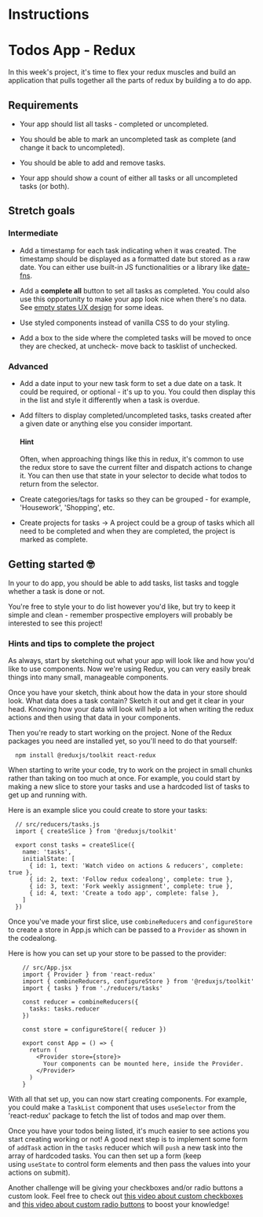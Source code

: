 # Instructions

#  Todos App - Redux

In this week's project, it's time to flex your redux muscles and build an application that pulls together all the parts of redux by building a to do app.

## Requirements

- Your app should list all tasks - completed or uncompleted.

- You should be able to mark an uncompleted task as complete (and change it back to uncompleted).

- You should be able to add and remove tasks.

- Your app should show a count of either all tasks or all uncompleted tasks (or both).

## Stretch goals

### Intermediate
- Add a timestamp for each task indicating when it was created. The timestamp should be displayed as a formatted date but stored as a raw date. You can either use built-in JS functionalities or a library like [date-fns](https://www.npmjs.com/package/date-fns).

- Add a **complete all** button to set all tasks as completed. You could also use this opportunity to make your app look nice when there's no data. See [empty states UX design](https://www.toptal.com/designers/ux/empty-state-ux-design) for some ideas.

- Use styled components instead of vanilla CSS to do your styling.

- Add a box to the side where the completed tasks will be moved to once they are checked, at uncheck- move back to tasklist of unchecked.

### Advanced

- Add a date input to your new task form to set a due date on a task. It could be required, or optional - it's up to you. You could then display this in the list and style it differently when a task is overdue.

- Add filters to display completed/uncompleted tasks, tasks created after a given date or anything else you consider important.


  #### Hint
  Often, when approaching things like this in redux, it's common to use the redux store to save the current filter and dispatch actions to change it. You can then use that state in your selector to decide what todos to return from the selector.
    

- Create categories/tags for tasks so they can be grouped - for example, 'Housework', 'Shopping', etc.

- Create projects for tasks → A project could be a group of tasks which all need to be completed and when they are completed, the project is marked as complete.

## Getting started 🤓

In your to do app, you should be able to add tasks, list tasks and toggle whether a task is done or not.

You're free to style your to do list however you'd like, but try to keep it simple and clean - remember prospective employers will probably be interested to see this project!

### Hints and tips to complete the project

As always, start by sketching out what your app will look like and how you'd like to use components. Now we're using Redux, you can very easily break things into many small, manageable components.

Once you have your sketch, think about how the data in your store should look. What data does a task contain? Sketch it out and get it clear in your head. Knowing how your data will look will help a lot when writing the redux actions and then using that data in your components.

Then you're ready to start working on the project. None of the Redux packages you need are installed yet, so you'll need to do that yourself:

      npm install @reduxjs/toolkit react-redux

When starting to write your code, try to work on the project in small chunks rather than taking on too much at once. For example, you could start by making a new slice to store your tasks and use a hardcoded list of tasks to get up and running with.

Here is an example slice you could create to store your tasks:


      // src/reducers/tasks.js
      import { createSlice } from '@reduxjs/toolkit'

      export const tasks = createSlice({
        name: 'tasks',
        initialState: [
          { id: 1, text: 'Watch video on actions & reducers', complete:   true },
          { id: 2, text: 'Follow redux codealong', complete: true },
          { id: 3, text: 'Fork weekly assignment', complete: true },
          { id: 4, text: 'Create a todo app', complete: false },
        ]
      })

Once you've made your first slice, use `combineReducers` and `configureStore` to create a store in App.js which can be passed to a `Provider` as shown in the codealong.

Here is how you can set up your store to be passed to the provider:

        // src/App.jsx
        import { Provider } from 'react-redux'
        import { combineReducers, configureStore } from '@reduxjs/toolkit'
        import { tasks } from './reducers/tasks'

        const reducer = combineReducers({
          tasks: tasks.reducer
        })

        const store = configureStore({ reducer })

        export const App = () => {
          return (
            <Provider store={store}>
              Your components can be mounted here, inside the Provider.
            </Provider>
          )
        }


With all that set up, you can now start creating components. For example, you could make a `TaskList` component that uses `useSelector` from the 'react-redux' package to fetch the list of todos and map over them.

Once you have your todos being listed, it's much easier to see actions you start creating working or not! A good next step is to implement some form of `addTask` action in the `tasks` reducer which will `push` a new task into the array of hardcoded tasks. You can then set up a form (keep using `useState` to control form elements and then pass the values into your actions on submit).

Another challenge will be giving your checkboxes and/or radio buttons a custom look. Feel free to check out [this video about custom checkboxes](https://www.youtube.com/watch?v=NfW_5Y1RZQ4) and [this video about custom radio buttons](https://www.youtube.com/watch?v=BT7FZooiqWw) to boost your knowledge!
